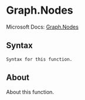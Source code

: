 # Graph.Nodes

Microsoft Docs: [Graph.Nodes](https://docs.microsoft.com/en-us/powerquery-m/graph-nodes)

## Syntax

```
Syntax for this function.
```

## About

About this function.

